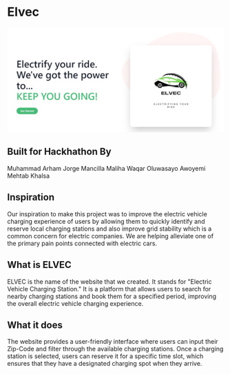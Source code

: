 # Elvec
![Electric Vehicle Charing](ELVEC.png)
## Built for Hackhathon By

Muhammad Arham
Jorge Mancilla
Maliha Waqar
Oluwasayo Awoyemi
Mehtab Khalsa

## Inspiration 
Our inspiration to make this project was to improve the electric vehicle charging experience of users by allowing them to quickly identify and reserve local charging stations and also improve grid stability which is a common concern for electric companies. We are helping alleviate one of the primary pain points connected with electric cars.

## What is ELVEC
ELVEC is the name of the website that we created. It stands for "Electric Vehicle Charging Station." It is a platform that allows users to search for nearby charging stations and book them for a specified period, improving the overall electric vehicle charging experience. 

## What it does
The website provides a user-friendly interface where users can input their Zip-Code and filter through the available charging stations. Once a charging station is selected, users can reserve it for a specific time slot, which ensures that they have a designated charging spot when they arrive.
